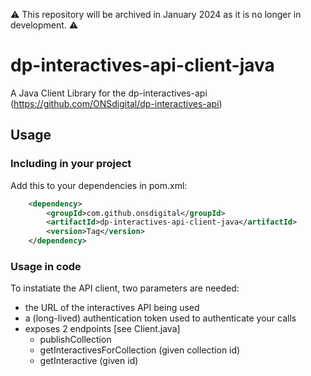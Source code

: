 ⚠️ This repository will be archived in January 2024 as it is no longer in development. ⚠️

# dp-interactives-api-client-java
A Java Client Library for the dp-interactives-api (https://github.com/ONSdigital/dp-interactives-api)

## Usage
### Including in your project

Add this to your dependencies in pom.xml:
```xml
    <dependency>
	    <groupId>com.github.onsdigital</groupId>
	    <artifactId>dp-interactives-api-client-java</artifactId>
	    <version>Tag</version>
	</dependency>
```

### Usage in code
To instatiate the API client, two parameters are needed:
- the URL of the interactives API being used
- a (long-lived) authentication token used to authenticate your calls
- exposes 2 endpoints [see Client.java]
	- publishCollection
	- getInteractivesForCollection (given collection id)
	- getInteractive (given id)
  